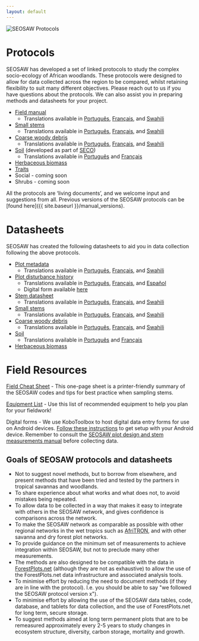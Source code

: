 ```yaml
---
layout: default
---
```

<img src="{{ site.baseurl }}/images/seosaw_protocol_figure.png" alt="SEOSAW Protocols">

# Protocols

SEOSAW has developed a set of linked protocols to study the complex socio-ecology of African woodlands. These protocols were designed to allow for data collected across the region to be compared, whilst retaining flexibility to suit many different objectives. Please reach out to us if you have questions about the protocols.  We can also assist you in preparing methods and datasheets for your project. 

* [Field manual][1] 
	* Translations available in [Português][1a], [Français][1b], and [Swahili][1c] 
* [Small stems][2] 
    * Translations available in [Português][2a], [Français][2b], and [Swahili][2c] 
* [Coarse woody debris][3] 
    * Translations available in [Português][3a], [Français][3b], and [Swahili][3c] 
* [Soil][4] (developed as part of [SECO](https://blogs.ed.ac.uk/seco-project/)) 
    * Translations available in [Português][4a] and [Français][4b] 
* [Herbaceous biomass][5] 
* [Traits][6]
* Social - coming soon 
* Shrubs - coming soon 

All the protocols are ‘living documents’, and we welcome input and suggestions from all. Previous versions of the SEOSAW protocols can be [found here]({{ site.baseurl }}/manual_versions).


[1]: https://bitbucket.org/miombo/seosaw/raw/master/doc/manuals/field_manual/versions/seosaw_field_manual_v4.0.pdf
[1a]: https://bitbucket.org/miombo/seosaw/raw/master/doc/manuals/field_manual/versions/seosaw_field_manual_v3.5_pt.pdf
[1b]: https://bitbucket.org/miombo/seosaw/raw/master/doc/manuals/field_manual/versions/seosaw_field_manual_v3.5_fr.pdf
[1c]: https://bitbucket.org/miombo/seosaw/raw/master/doc/manuals/field_manual/versions/seosaw_field_manual_v3.5_sw.pdf

[2]: https://bitbucket.org/miombo/seosaw/raw/master/doc/manuals/small_stem_protocol/versions/small_stem_protocol_v1.0.pdf
[2a]: https://bitbucket.org/miombo/seosaw/raw/master/doc/manuals/small_stem_protocol/versions/small_stem_protocol_v1.0_pt.pdf
[2b]: https://bitbucket.org/miombo/seosaw/raw/master/doc/manuals/small_stem_protocol/versions/small_stem_protocol_v1.0_fr.pdf
[2c]: https://bitbucket.org/miombo/seosaw/raw/master/doc/manuals/small_stem_protocol/versions/small_stem_protocol_v1.0_sw.pdf

[3]: https://bitbucket.org/miombo/seosaw/raw/master/doc/manuals/cwd_protocol/versions/cwd_protocol_v1.0.pdf
[3a]: https://bitbucket.org/miombo/seosaw/raw/master/doc/manuals/cwd_protocol/versions/cwd_protocol_v1.0_pt.pdf
[3b]: https://bitbucket.org/miombo/seosaw/raw/master/doc/manuals/cwd_protocol/versions/cwd_protocol_v1.0_fr.pdf
[3c]: https://bitbucket.org/miombo/seosaw/raw/master/doc/manuals/cwd_protocol/versions/cwd_protocol_v1.0_sw.pdf

[4]: https://bitbucket.org/miombo/seosaw/raw/master/doc/manuals/soil_manual/versions/SECO_soil_protocol_v1.7.pdf
[4a]: https://bitbucket.org/miombo/seosaw/raw/master/doc/manuals/soil_manual/versions/SECO_soil_protocol_v1.4_pt.pdf
[4b]:https://bitbucket.org/miombo/seosaw/raw/master/doc/manuals/soil_manual/versions/SECO_soil_protocol_v1.4_fr.pdf

[5]: https://bitbucket.org/miombo/seosaw/raw/master/doc/manuals/understory_manual/versions/herbaceous_protocol_v1.4.pdf

[6]: https://bitbucket.org/miombo/seosaw/raw/master/doc/manuals/traits_manual/versions/seosaw_traits_manual_v1.0.pdf

# Datasheets
SEOSAW has created the following datasheets to aid you in data collection following the above protocols. 

* [Plot metadata][7] 
   * Translations available in [Português][7a], [Français][7b], and [Swahili][7c] 
* [Plot disturbance history][8] 
   * Translations available in [Português][8a], [Français][8b], and [Español][8c]
   * Digital form available [here](https://ee.kobotoolbox.org/x/HMyFegmI) 
* [Stem datasheet][9] 
   * Translations available in [Português][9a], [Français][9b], and [Swahili][9c] 
* [Small stems][10] 
   * Translations available in [Português][10a], [Français][10b], and [Swahili][10c] 
* [Coarse woody debris][11] 
   * Translations available in [Português][11a], [Français][11b], and [Swahili][11c] 
* [Soil][12] 
   * Translations available in [Português][12a] and [Français][12b] 
* [Herbaceous biomass][13] 

[7]: https://bitbucket.org/miombo/seosaw/raw/master/doc/forms/field_sheets/plot/versions/blank_plot_v1.4.pdf
[7a]: https://bitbucket.org/miombo/seosaw/raw/master/doc/forms/field_sheets/plot/versions/blank_plot_v1.4_pt.pdf
[7b]: https://bitbucket.org/miombo/seosaw/raw/master/doc/forms/field_sheets/plot/versions/blank_plot_v1.4_fr.pdf
[7c]: https://bitbucket.org/miombo/seosaw/raw/master/doc/forms/field_sheets/plot/versions/blank_plot_v1.4_sw.pdf

[8]: https://bitbucket.org/miombo/seosaw/raw/master/doc/forms/field_sheets/disturbance/versions/blank_disturbance_v1.3.pdf
[8a]: https://bitbucket.org/miombo/seosaw/raw/master/doc/forms/field_sheets/disturbance/versions/blank_disturbance_v1.3_pt.pdf
[8b]:https://bitbucket.org/miombo/seosaw/raw/master/doc/forms/field_sheets/disturbance/versions/blank_disturbance_v1.3_fr.pdf
[8c]:https://bitbucket.org/miombo/seosaw/raw/master/doc/forms/field_sheets/disturbance/versions/blank_disturbance_v1.3_es.pdf

[9]: https://bitbucket.org/miombo/seosaw/raw/master/doc/forms/field_sheets/stem/versions/blank_stem_v1.5.xlsx
[9a]: https://bitbucket.org/miombo/seosaw/raw/master/doc/forms/field_sheets/stem/versions/blank_stem_v1.5_pt.xlsx
[9b]: https://bitbucket.org/miombo/seosaw/raw/master/doc/forms/field_sheets/stem/versions/blank_stem_v1.5_fr.xlsx
[9c]: https://bitbucket.org/miombo/seosaw/raw/master/doc/forms/field_sheets/stem/versions/blank_stem_v1.5_sw.xlsx

[10]: https://bitbucket.org/miombo/seosaw/raw/master/doc/forms/field_sheets/small_stem/versions/blank_small_stem_v1.0.xlsx
[10a]: https://bitbucket.org/miombo/seosaw/raw/master/doc/forms/field_sheets/small_stem/versions/blank_small_stem_v1.0_pt.xlsx
[10b]: https://bitbucket.org/miombo/seosaw/raw/master/doc/forms/field_sheets/small_stem/versions/blank_small_stem_v1.0_fr.xlsx
[10c]: https://bitbucket.org/miombo/seosaw/raw/master/doc/forms/field_sheets/small_stem/versions/blank_small_stem_v1.0_sw.xlsx

[11]: https://bitbucket.org/miombo/seosaw/raw/master/doc/forms/field_sheets/cwd/versions/blank_cwd_v1.0.xlsx
[11a]: https://bitbucket.org/miombo/seosaw/raw/master/doc/forms/field_sheets/cwd/versions/blank_cwd_v1.0_pt.xlsx
[11b]: https://bitbucket.org/miombo/seosaw/raw/master/doc/forms/field_sheets/cwd/versions/blank_cwd_v1.0_fr.xlsx
[11c]: https://bitbucket.org/miombo/seosaw/raw/master/doc/forms/field_sheets/cwd/versions/blank_cwd_v1.0_sw.xlsx

[12]: https://bitbucket.org/miombo/seosaw/raw/master/doc/forms/field_sheets/soil/versions/blank_soil_v1.0.xlsx
[12a]: https://bitbucket.org/miombo/seosaw/raw/master/doc/forms/field_sheets/soil/versions/blank_soil_v1.0_pt.xlsx
[12b]:https://bitbucket.org/miombo/seosaw/raw/master/doc/forms/field_sheets/soil/versions/blank_soil_v1.0_fr.xlsx

[13]: https://bitbucket.org/miombo/seosaw/raw/master/doc/forms/field_sheets/herbaceous/versions/blank_herbaceous_biomass_v1.0.xlsx

# Field Resources

[Field Cheat Sheet](https://bitbucket.org/miombo/seosaw/raw/master/doc/forms/field_sheets/cheat_sheet/versions/cheat_sheet_v1.2.pdf) - This one-page sheet is a printer-friendly summary of the SEOSAW codes and tips for best practice when sampling stems.  

[Equipment List](https://bitbucket.org/miombo/seosaw/raw/master/doc/manuals/equipment_list/equipment_list_Oct2021.xlsx) - Use this list of recommended equipment to help you plan for your fieldwork!  

Digital forms - We use KoboToolbox to host digital data entry forms for use on Android devices. [Follow these instructions](https://bitbucket.org/miombo/seosaw/raw/master/doc/forms/odk/filling_forms.txt) to get setup with your Android device. Remember to consult the [SEOSAW plot design and stem measurements manual][1] before collecting data.

## Goals of SEOSAW protocols and datasheets  

* Not to suggest novel methods, but to borrow from elsewhere, and present methods that have been tried and tested by the partners in tropical savannas and woodlands.
* To share experience about what works and what does not, to avoid mistakes being repeated.
* To allow data to be collected in a way that makes it easy to integrate with others in the SEOSAW network, and gives confidence is comparisons across the network.
* To make the SEOSAW network as comparable as possible with other regional networks in the wet tropics such as [AfriTRON](http://www.afritron.org), and with other savanna and dry forest plot networks.
* To provide guidance on the minimum set of measurements to achieve integration within SEOSAW, but not to preclude many other measurements. 
* The methods are also designed to be compatible with the data in [ForestPlots.net](https://www.forestplots.net) (although they are not as exhaustive) to allow the use of the ForestPlots.net data infrastructure and associated analysis tools.
* To minimise effort by reducing the need to document methods (if they are in line with the protocol). I.e. you should be able to say "we followed the SEOSAW protocol version x").
* To minimise effort by allowing the use of the SEOSAW data tables, code, database, and tablets for data collection, and the use of ForestPlots.net for long term, secure storage.
* To suggest methods aimed at long term permanent plots that are to be remeasured approximately every 2-5 years to study changes in ecosystem structure, diversity, carbon storage, mortality and growth. 


